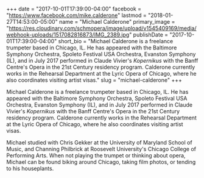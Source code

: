 +++
date = "2017-10-01T17:39:00-04:00"
facebook = "https://www.facebook.com/mike.calderone"
lastmod = "2018-01-27T14:53:00-05:00"
name = "Michael Calderone"
primary_image = "https://res.cloudinary.com/schmopera/image/upload/v1545409169/media/webhook-uploads/1517082816873/IMG_2389.jpg"
publishDate = "2017-10-01T17:39:00-04:00"
short_bio = "Michael Calderone is a freelance trumpeter based in Chicago, IL. He has appeared with the Baltimore Symphony Orchestra, Spoleto Festival USA Orchestra, Evanston Symphony (IL), and in July 2017 performed in Claude Vivier&#039;s *Kopernikus* with the Banff Centre&#039;s Opera in the 21st Century residency program. Calderone currently works in the Rehearsal Department at the Lyric Opera of Chicago, where he also coordinates visiting artist visas."
slug = "michael-calderone"
+++

Michael Calderone is a freelance trumpeter based in Chicago, IL. He has appeared with the Baltimore Symphony Orchestra, Spoleto Festival USA Orchestra, Evanston Symphony (IL), and in July 2017 performed in Claude Vivier's *Kopernikus* with the Banff Centre's Opera in the 21st Century residency program. Calderone currently works in the Rehearsal Department at the Lyric Opera of Chicago, where he also coordinates visiting artist visas. 

Michael studied with Chris Gekker at the University of Maryland School of Music, and Channing Philbrick at Roosevelt University's Chicago College of Performing Arts. When not playing the trumpet or thinking about opera, Michael can be found biking around Chicago, taking film photos, or tending to his houseplants. 
